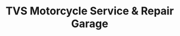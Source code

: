 ---
title: "TVS Motorcycle Service & Repair Garage"
url: /ganta/tvs-motorcycle-service-and-repair-garage/
shop: motorcycle
---
